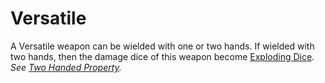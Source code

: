 # Versatile

A Versatile weapon can be wielded with one or two hands. If wielded with two hands, then the damage dice of this weapon become [Exploding Dice](../../Game%20Procedures/Die%20Rolling%20Mechanics/Exploding%20Dice.md). *See [Two Handed Property](Two%20Handed%20Property.md).*
